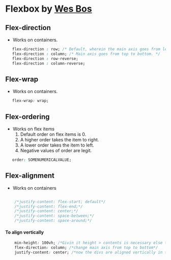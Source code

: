 # Flexbox by [Wes Bos](https://flexbox.io/) 

## Flex-direction 

* Works on containers. 

```css
   flex-direction : row; /* Default, wherein the main axis goes from left to right, cross axis from top to bottom. */
   flex-direction : column; /* Main axis goes from top to bottom. */
   flex-direction : row-reverse; 
   flex-direction : column-reverse;
```

## Flex-wrap

* Works on containers.

```css
   flex-wrap: wrap; 
```

## Flex-ordering

* Works on flex items
  1. Default order on flex items is 0.
  1. A higher order takes the item to right.
  1. A lower order takes the item to left.
  1. Negative values of order are legit.

```css
   order: SOMENUMERICALVALUE;
```

## Flex-alignment 

* Works on containers

```css

    /*justify-content: flex-start; default*/
    /*justify-content: flex-end;*/
    /*justify-content: center;*/
    /*justify-content: space-between;*/
    /*justify-content: space-around;*/
```
#### To align vertically

```css
    min-height: 100vh; /*Givin it height > contents is necessary else the container will end as soon as items are enclosed.*/
    flex-direction: column; /*change main axis from top to bottom*/
    justify-content: center; /*now the divs are aligned vertically in the center*/
```




